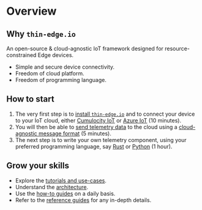 # Overview

## Why `thin-edge.io`

An open-source & cloud-agnostic IoT framework designed for resource-constrained Edge devices.

* Simple and secure device connectivity.
* Freedom of cloud platform.
* Freedom of programming language.

## How to start

1) The very first step is to [install `thin-edge.io`](howto-guides/002_installation.md)
and to connect your device to your IoT cloud,
either [Cumulocity IoT](tutorials/connect-c8y.md)
or [Azure IoT](tutorials/connect-azure.md) (10 minutes).
2) You will then be able to [send telemetry data](tutorials/send-thin-edge-data.md) to the cloud
using a [cloud-agnostic message format](architecture/thin-edge-json.md) (5 minutes).
3) The next step is to write your own telemetry component, using your preferred programming language,
say [Rust](tutorials/my-thin-edge-rust.md) or [Python](tutorials/my-thin-edge-python.md) (1 hour).

## Grow your skills

* Explore the [tutorials and use-cases](tutorials/001_overview.md).
* Understand the [architecture](architecture/001_overview.md).
* Use the [how-to guides](howto-guides/001_overview.md) on a daily basis.
* Refer to the [reference guides](references/001_overview.md) for any in-depth details.

